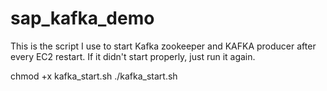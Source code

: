 # sap_kafka_demo
This is the script I use to start Kafka zookeeper and KAFKA producer after every EC2 restart.
If it didn't start properly, just run it again.

chmod +x kafka_start.sh
./kafka_start.sh